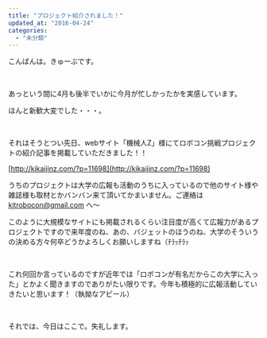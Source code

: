 ```yaml
---
title: "プロジェクト紹介されました！"
updated_at: "2016-04-24"
categories: 
  - "未分類"
---
```


こんばんは。きゅーぶです。

 

あっという間に4月も後半でいかに今月が忙しかったかを実感しています。

ほんと新歓大変でした・・・。

 

それはそうとつい先日、webサイト「機械人Z」様にてロボコン挑戦プロジェクトの紹介記事を掲載していただきました！！

[http://kikaijinz.com/?p=11698](http://kikaijinz.com/?p=11698)

うちのプロジェクトは大学の広報も活動のうちに入っているので他のサイト様や雑誌様も取材とかバンバン来て頂いてかまいません。ご連絡は kitrobocon@gmail.com へ～

このように大規模なサイトにも掲載されるくらい注目度が高くて広報力があるプロジェクトですので来年度のね、あの、バジェットのほうのね、大学のそういうの決める方々何卒どうかよろしくお願いしますね（ﾁﾗｯﾁﾗｯ

 

これ何回か言っているのですが近年では「ロボコンが有名だからこの大学に入った」とかよく聞きますのでありがたい限りです。今年も積極的に広報活動していきたいと思います！（執拗なアピール）

 

それでは、今日はここで。失礼します。
